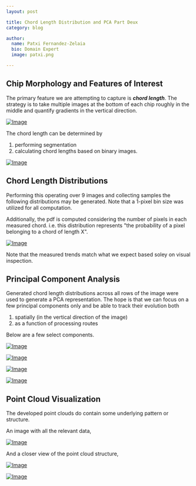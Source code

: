 ```yaml
---
layout: post

title: Chord Length Distribution and PCA Part Deux
category: blog

author:
  name: Patxi Fernandez-Zelaia
  bio: Domain Expert 
  image: patxi.png

---
```


## Chip Morphology and Features of Interest

The primary feature we are attempting to capture is ***chord length***. The strategy is to take multiple images at the bottom of each chip roughly in the middle and quantify gradients in the vertical direction.

[![Image](http://matinfteam4.github.io/images/22/chords/general.png)](http://matinfteam4.github.io/images/22/chords/general.png)

The chord length can be determined by 

1. performing segmentation
2. calculating chord lengths based on binary images.


[![Image](http://matinfteam4.github.io/images/22/chords/chordpic.png)](http://matinfteam4.github.io/images/22/chords/chordpic.png)

## Chord Length Distributions

Performing this operating over 9 images and collecting samples the following distributions may be generated. Note that a 1-pixel bin size was utilized for all computation.

Additionally, the pdf is computed considering the number of pixels in each measured chord. i.e. this distribution represents "the probability of a pixel belonging to a chord of length X".

[![Image](http://matinfteam4.github.io/images/22/chords/image2.png)](http://matinfteam4.github.io/images/22/chords/image2.png)

Note that the measured trends match what we expect based soley on visual inspection.

## Principal Component Analysis

Generated chord length distributions across all rows of the image were used to generate a PCA representation. The hope is that we can focus on a few principal components only and be able to track their evolution both 

1. spatially (in the vertical direction of the image) 
2. as a function of processing routes

Below are a few select components.

[![Image](http://matinfteam4.github.io/images/22/chords/princecomp_pdf_1.png)](http://matinfteam4.github.io/images/22/chords/princecomp_pdf_1.png)

[![Image](http://matinfteam4.github.io/images/22/chords/princecomp_pdf_2.png)](http://matinfteam4.github.io/images/22/chords/princecomp_pdf_2.png)

[![Image](http://matinfteam4.github.io/images/22/chords/princecomp_pdf_3.png)](http://matinfteam4.github.io/images/22/chords/princecomp_pdf_3.png)

[![Image](http://matinfteam4.github.io/images/22/chords/princecomp_pdf_28.png)](http://matinfteam4.github.io/images/22/chords/princecomp_pdf_28.png)

## Point Cloud Visualization

The developed point clouds do contain some underlying pattern or structure.

An image with all the relevant data,

[![Image](http://matinfteam4.github.io/images/22/chords/image_pdf.png)](http://matinfteam4.github.io/images/22/chords/image_pdf.png)

And a closer view of the point cloud structure,

[![Image](http://matinfteam4.github.io/images/22/chords/PC1vPC2.png)](http://matinfteam4.github.io/images/22/chords/PC1vPC2.png)

[![Image](http://matinfteam4.github.io/images/22/chords/PC1vPC2.png)](http://matinfteam4.github.io/images/22/chords/PC1vPC3.png)
